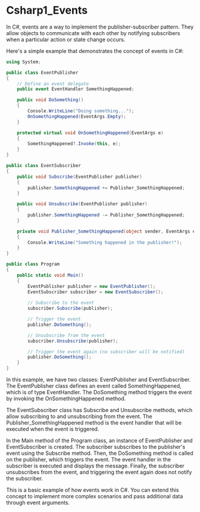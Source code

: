 # Csharp1_Events

In C#, events are a way to implement the publisher-subscriber pattern. They allow objects to communicate with each other by notifying subscribers when a particular action or state change occurs.

Here's a simple example that demonstrates the concept of events in C#:

```csharp
using System;

public class EventPublisher
{
    // Define an event delegate
    public event EventHandler SomethingHappened;

    public void DoSomething()
    {
        Console.WriteLine("Doing something...");
        OnSomethingHappened(EventArgs.Empty);
    }

    protected virtual void OnSomethingHappened(EventArgs e)
    {
        SomethingHappened?.Invoke(this, e);
    }
}

public class EventSubscriber
{
    public void Subscribe(EventPublisher publisher)
    {
        publisher.SomethingHappened += Publisher_SomethingHappened;
    }

    public void Unsubscribe(EventPublisher publisher)
    {
        publisher.SomethingHappened -= Publisher_SomethingHappened;
    }

    private void Publisher_SomethingHappened(object sender, EventArgs e)
    {
        Console.WriteLine("Something happened in the publisher!");
    }
}

public class Program
{
    public static void Main()
    {
        EventPublisher publisher = new EventPublisher();
        EventSubscriber subscriber = new EventSubscriber();
        
        // Subscribe to the event
        subscriber.Subscribe(publisher);

        // Trigger the event
        publisher.DoSomething();

        // Unsubscribe from the event
        subscriber.Unsubscribe(publisher);

        // Trigger the event again (no subscriber will be notified)
        publisher.DoSomething();
    }
}
```

In this example, we have two classes: EventPublisher and EventSubscriber. The EventPublisher class defines an event called SomethingHappened, which is of type EventHandler. The DoSomething method triggers the event by invoking the OnSomethingHappened method.

The EventSubscriber class has Subscribe and Unsubscribe methods, which allow subscribing to and unsubscribing from the event. The Publisher_SomethingHappened method is the event handler that will be executed when the event is triggered.

In the Main method of the Program class, an instance of EventPublisher and EventSubscriber is created. The subscriber subscribes to the publisher's event using the Subscribe method. Then, the DoSomething method is called on the publisher, which triggers the event. The event handler in the subscriber is executed and displays the message. Finally, the subscriber unsubscribes from the event, and triggering the event again does not notify the subscriber.

This is a basic example of how events work in C#. You can extend this concept to implement more complex scenarios and pass additional data through event arguments.
